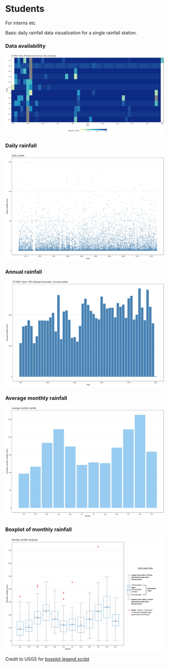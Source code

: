 # Students
<p>For interns etc</p>
<p>Basic daily rainfall data visualization for a single rainfall station.</p>
<h3>Data availability</h3>
<img src="https://github.com/ycgoh-nahrim/Students/blob/main/RF2719001_daily_cnt_heatmap_raw.jpg" alt="Heatmap of data availability for each month, each year">
<h3>Daily rainfall</h3>
<img src="https://github.com/ycgoh-nahrim/Students/blob/main/RF2719001_daily_check_daily.jpg" alt="Scatterplot of daily rainfall">
<h3>Annual rainfall</h3>
<img src="https://github.com/ycgoh-nahrim/Students/blob/main/RF2719001_daily_check_annual.jpg" alt="Bar chart of annual rainfall">
<h3>Average monthly rainfall</h3>
<img src="https://github.com/ycgoh-nahrim/Students/blob/main/RF2719001_daily_mth_avg.jpg" alt="Bar chart of average monthly rainfall">
<h3>Boxplot of monthly rainfall</h3>
<img src="https://github.com/ycgoh-nahrim/Students/blob/main/RF2719001_daily_rain_boxplot_mth.jpg" alt="Boxplot of monthly rainfall">
<p>Credit to USGS for <a href = "https://waterdata.usgs.gov/blog/boxplots/">boxplot legend script</a></p>
